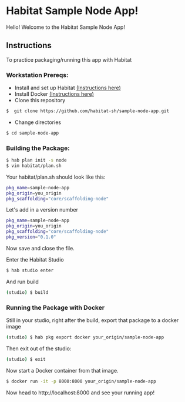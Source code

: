 # Habitat Sample Node App!

Hello!  Welcome to the Habitat Sample Node App!

## Instructions

To practice packaging/running this app with Habitat

### Workstation Prereqs:
* Install and set up Habitat [(Instructions here)](https://www.habitat.sh/tutorials/download/)
* Install Docker [(Instructions here)](https://www.docker.com/community-edition)
* Clone this repository
```bash
$  git clone https://github.com/habitat-sh/sample-node-app.git
```
* Change directories
```bash
$ cd sample-node-app
```

### Building the Package:
```bash
$ hab plan init -s node
$ vim habitat/plan.sh
```

Your habitat/plan.sh should look like this:
```sh
pkg_name=sample-node-app
pkg_origin=you_origin
pkg_scaffolding="core/scaffolding-node"
```

Let's add in a version number
```sh
pkg_name=sample-node-app
pkg_origin=you_origin
pkg_scaffolding="core/scaffolding-node"
pkg_version="0.1.0"
```

Now save and close the file.

Enter the Habitat Studio

```bash
$ hab studio enter
```

And run build

```bash
(studio) $ build
```

### Running the Package with Docker

Still in your studio, right after the build, export that package to a docker image
```bash
(studio) $ hab pkg export docker your_origin/sample-node-app
```

Then exit out of the studio:
```bash
(studio) $ exit
```

Now start a Docker container from that image.

```bash
$ docker run -it -p 8000:8000 your_origin/sample-node-app
```

Now head to http://localhost:8000 and see your running app!



